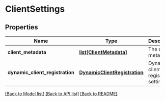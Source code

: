 # ClientSettings

## Properties
Name | Type | Description | Notes
------------ | ------------- | ------------- | -------------
**client_metadata** | [**list[ClientMetadata]**](ClientMetadata.md) | The client metadata. | [optional] 
**dynamic_client_registration** | [**DynamicClientRegistration**](DynamicClientRegistration.md) | Dynamic client registration settings. | [optional] 

[[Back to Model list]](../README.md#documentation-for-models) [[Back to API list]](../README.md#documentation-for-api-endpoints) [[Back to README]](../README.md)


